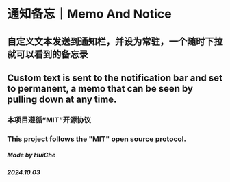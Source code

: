 # **通知备忘｜Memo And Notice**
## 自定义文本发送到通知栏，并设为常驻，一个随时下拉就可以看到的备忘录
## Custom text is sent to the notification bar and set to permanent, a memo that can be seen by pulling down at any time.

### 本项目遵循“MIT”开源协议
### This project follows the "MIT" open source protocol.

##### Made by HuiChe
##### 2024.10.03


